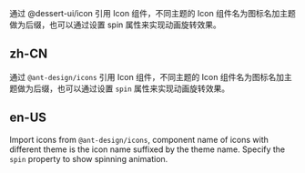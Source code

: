 通过 @dessert-ui/icon 引用 Icon 组件，不同主题的 Icon 组件名为图标名加主题做为后缀，也可以通过设置 spin 属性来实现动画旋转效果。

## zh-CN

通过 `@ant-design/icons` 引用 Icon 组件，不同主题的 Icon 组件名为图标名加主题做为后缀，也可以通过设置 `spin` 属性来实现动画旋转效果。

## en-US

Import icons from `@ant-design/icons`, component name of icons with different theme is the icon name suffixed by the theme name. Specify the `spin` property to show spinning animation.